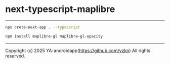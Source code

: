 # next-typescript-maplibre

---

```bash
npx crete-next-app . --typescript

npm install maplibre-gl maplibre-gl-opacity
```

---

Copyright (c) 2025 YA-androidapp(https://github.com/yzkn) All rights reserved.
